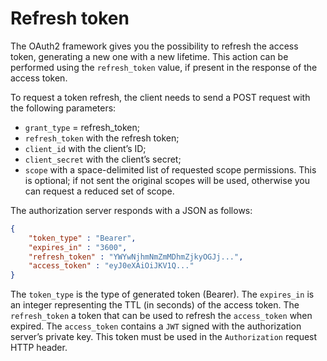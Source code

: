 # Refresh token

The OAuth2 framework gives you the possibility to refresh the access token,
generating a new one with a new lifetime. This action can be performed using
the `refresh_token` value, if present in the response of the access token.

To request a token refresh, the client needs to send a POST request with
the following parameters:

- `grant_type` = refresh_token;
- `refresh_token` with the refresh token;
- `client_id` with the client’s ID;
- `client_secret` with the client’s secret;
- `scope` with a space-delimited list of requested scope permissions. This is
  optional; if not sent the original scopes will be used, otherwise you can
  request a reduced set of scope.

The authorization server responds with a JSON as follows:

```json
{
    "token_type" : "Bearer",
    "expires_in" : "3600",
    "refresh_token" : "YWYwNjhmNmZmMDhmZjkyOGJj...",
    "access_token" : "eyJ0eXAiOiJKV1Q..."
}
```

The `token_type` is the type of generated token (Bearer). The `expires_in` is
an integer representing the TTL (in seconds) of the access token.
The `refresh_token` a token that can be used to refresh the `access_token` when
expired.
The `access_token` contains a `JWT` signed with the authorization server’s
private key. This token must be used in the `Authorization` request HTTP header.
